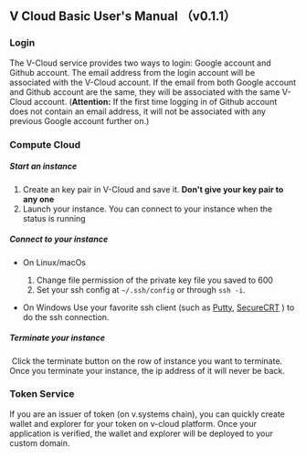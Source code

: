 ## V Cloud Basic User's Manual （v0.1.1）
### Login

The V-Cloud service provides two ways to login: Google account and Github account. The email address from the login account will be associated with the V-Cloud account. If the email from both Google account and Github account are the same, they will be associated with the same V-Cloud account. (__Attention:__ If the first time logging in of Github account does not contain an email address, it will not be associated with any previous Google account further on.)

### Compute Cloud

##### Start an instance

1. Create an key pair in V-Cloud and save it. **Don't give your key pair to any one**
2. Launch your instance. You can connect to your instance when the status is running

##### Connect to your instance
   - On Linux/macOs
      1. Change file permission of the private key file you saved to 600
      2. Set your ssh config at `~/.ssh/config` or through `ssh -i`.

   - On Windows
      Use your favorite ssh client (such as [Putty](https://www.chiark.greenend.org.uk/~sgtatham/putty/latest.html), [SecureCRT](https://www.vandyke.com/products/securecrt/) ) to do the ssh connection.

##### Terminate your instance

​	Click the terminate button on the row of instance you want to terminate. Once you terminate your instance, the ip address of it will never be back.

### Token Service

If you are an issuer of token (on v.systems chain), you can quickly create wallet and explorer for your token on v-cloud platform. Once your application is verified, the wallet and explorer will be deployed to your custom domain.

